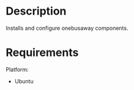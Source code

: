 Description
===========

Installs and configure onebusaway components.

Requirements
============

Platform:
* Ubuntu

